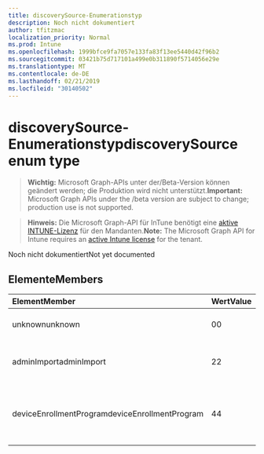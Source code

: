 ```yaml
---
title: discoverySource-Enumerationstyp
description: Noch nicht dokumentiert
author: tfitzmac
localization_priority: Normal
ms.prod: Intune
ms.openlocfilehash: 1999bfce9fa7057e133fa83f13ee5440d42f96b2
ms.sourcegitcommit: 03421b75d717101a499e0b311890f5714056e29e
ms.translationtype: MT
ms.contentlocale: de-DE
ms.lasthandoff: 02/21/2019
ms.locfileid: "30140502"
---
```

# <a name="discoverysource-enum-type"></a><span data-ttu-id="0d231-103">discoverySource-Enumerationstyp</span><span class="sxs-lookup"><span data-stu-id="0d231-103">discoverySource enum type</span></span>

> <span data-ttu-id="0d231-104">**Wichtig:** Microsoft Graph-APIs unter der/Beta-Version können geändert werden; die Produktion wird nicht unterstützt.</span><span class="sxs-lookup"><span data-stu-id="0d231-104">**Important:** Microsoft Graph APIs under the /beta version are subject to change; production use is not supported.</span></span>

> <span data-ttu-id="0d231-105">**Hinweis:** Die Microsoft Graph-API für InTune benötigt eine [aktive INTUNE-Lizenz](https://go.microsoft.com/fwlink/?linkid=839381) für den Mandanten.</span><span class="sxs-lookup"><span data-stu-id="0d231-105">**Note:** The Microsoft Graph API for Intune requires an [active Intune license](https://go.microsoft.com/fwlink/?linkid=839381) for the tenant.</span></span>

<span data-ttu-id="0d231-106">Noch nicht dokumentiert</span><span class="sxs-lookup"><span data-stu-id="0d231-106">Not yet documented</span></span>

## <a name="members"></a><span data-ttu-id="0d231-107">Elemente</span><span class="sxs-lookup"><span data-stu-id="0d231-107">Members</span></span>
|<span data-ttu-id="0d231-108">Element</span><span class="sxs-lookup"><span data-stu-id="0d231-108">Member</span></span>|<span data-ttu-id="0d231-109">Wert</span><span class="sxs-lookup"><span data-stu-id="0d231-109">Value</span></span>|<span data-ttu-id="0d231-110">Beschreibung</span><span class="sxs-lookup"><span data-stu-id="0d231-110">Description</span></span>|
|:---|:---|:---|
|<span data-ttu-id="0d231-111">unknown</span><span class="sxs-lookup"><span data-stu-id="0d231-111">unknown</span></span>|<span data-ttu-id="0d231-112">0</span><span class="sxs-lookup"><span data-stu-id="0d231-112">0</span></span>|<span data-ttu-id="0d231-113">DiscoverySource ist unbekannt.</span><span class="sxs-lookup"><span data-stu-id="0d231-113">DiscoverySource is Unknown.</span></span>|
|<span data-ttu-id="0d231-114">adminImport</span><span class="sxs-lookup"><span data-stu-id="0d231-114">adminImport</span></span>|<span data-ttu-id="0d231-115">2</span><span class="sxs-lookup"><span data-stu-id="0d231-115">2</span></span>|<span data-ttu-id="0d231-116">Das Gerät wird vom Administrator importiert.</span><span class="sxs-lookup"><span data-stu-id="0d231-116">Device is imported by admin.</span></span>|
|<span data-ttu-id="0d231-117">deviceEnrollmentProgram</span><span class="sxs-lookup"><span data-stu-id="0d231-117">deviceEnrollmentProgram</span></span>|<span data-ttu-id="0d231-118">4</span><span class="sxs-lookup"><span data-stu-id="0d231-118">4</span></span>|<span data-ttu-id="0d231-119">Das Gerät wird durch das Apple Device Enrollment Program (DEP) hinzugefügt.</span><span class="sxs-lookup"><span data-stu-id="0d231-119">Device is added by Apple device enrollment program (Dep).</span></span>|




